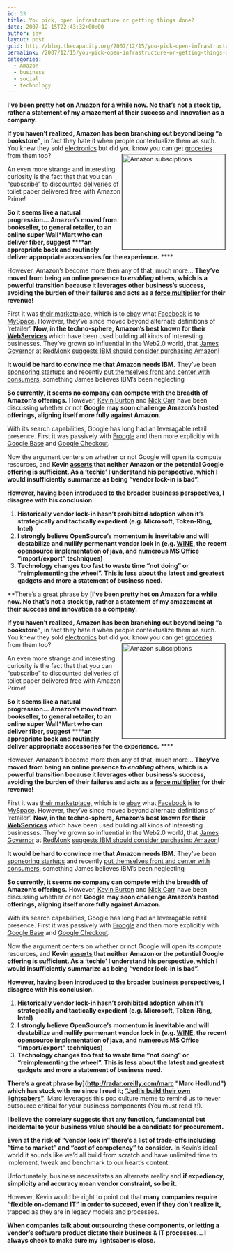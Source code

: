```yaml
---
id: 33
title: You pick, open infrastructure or getting things done?
date: 2007-12-15T22:43:32+00:00
author: jay
layout: post
guid: http://blog.thecapacity.org/2007/12/15/you-pick-open-infrastructure-or-getting-things-done/
permalink: /2007/12/15/you-pick-open-infrastructure-or-getting-things-done/
categories:
  - Amazon
  - business
  - social
  - technology
---
```

**I’ve been pretty hot on Amazon for a while now. No that’s not a stock tip, rather a statement of my amazement at their success and innovation as a company.**

**If you haven’t realized, Amazon has been branching out beyond being “a bookstore”**, in fact they hate it when people contextualize them as such. You knew they sold [electronics](http://www.amazon.com/electronics "Amazon Electronics") but did you know you can get [groceries](http://lifehacker.com/software/amazon/get-your-groceries-from-amazon-181041.php "Amazon sells Groceries") from them too?<img src="http://blog.thecapacity.org/wp-content/uploads/2007/12/amazon_subscriptions.png" alt="Amazon subsciptions" align="right" border="1" height="217" hspace="3" vspace="5" width="236" />

An even more strange and interesting curiosity is the fact that that you can “subscribe” to discounted deliveries of toilet paper delivered free with Amazon Prime!

**So it seems like a natural progression… Amazon’s moved from bookseller, to general retailer, to an online super Wall*Mart who can deliver fiber, suggest** ******an appropriate book and** **routinely deliver appropriate accessories for the experience.** ****

However, Amazon’s become more then any of that, much more… **They’ve moved from being an online presence to _enabling_ others, which is a powerful transition because it leverages other business’s success, avoiding the burden of their failures and acts as a [force multiplier](http://www.thefreedictionary.com/force+multiplier "force multiplier") for their revenue!**

First it was [their marketplace,](http://www.getrichslowly.org/blog/2007/09/23/how-to-use-the-amazon-marketplace-for-fun-and-profit/ "Make money on Amazon Marketplace") which is to [ebay](http://www.ebay.com/ "ebay.com") what [Facebook](http://www.facebook.com/ "Facebook") is to [MySpace](http://www.myspace.com/ "myspace.com"). However, they’ve since moved beyond alternate definitions of ‘retailer’. **Now, in the techno-sphere, Amazon’s best known for their [WebServices](http://www.amazon.com/AWS-home-page-Money/b/ref=sc_iw_l_0_3435361_2/104-2683505-7763102?ie=UTF8&node=3435361&no=3435361&me=A36L942TSJ2AJA "Amazon WebServices")** which have been used building all kinds of interesting businesses. They’ve grown so influential in the Web2.0 world, that [James Governor](http://www.redmonk.com/jgovernor/ "James Governor") at [RedMonk](http://redmonk.com/ "redmonk.com") [suggests IBM should consider purchasing Amazon](http://redmonk.com/jgovernor/2007/04/19/why-ibm-should-acquire-amazon/ "Why IBM should buy Amazon")!

**It would be hard to convince me that Amazon needs IBM.** They’ve been [sponsoring startups](http://www.amazon.com/gp/browse.html?node=377634011 "Amazon Startup Challenge") and recently [put themselves front and center with consumers](http://www.amazon.com/gp/feature.html?docId=1000179911 "Amazon and The Tales of Beedle the Bard "), something James believes IBM’s been neglecting

**So currently, it seems no company can compete with the breadth of Amazon’s offerings.** However, [Kevin Burton](http://feedblog.org/ "Kevin Burton's feedblog") and [Nick Carr](http://www.roughtype.com/index.php "Nick Carr's rough type") have been discussing whether or not **Google may soon challenge Amazon’s hosted offerings, aligning itself more fully against Amazon.**

With its search capabilities, Google has long had an leveragable retail presence. First it was passively with [Froogle](http://www.google.com/products "Google Froogle") and then more explicitly with [Google Base](http://www.google.com/base "Google Base") and [Google Checkout](http://checkout.google.com "Google Checkout").

Now the argument centers on whether or not Google will open its compute resources, and **Kevin [asserts](http://feedblog.org/2007/12/14/google-vs-amazon-in-open-infrastructure/) that neither Amazon or the potential Google offering is sufficient. As a ‘techie’ I understand his perspective, which I would insufficiently** **summarize** **as being “vendor lock-in is bad”.** 

**However, having been introduced to the broader business perspectives, I disagree with his conclusion.**

  1. **Historically vendor lock-in hasn’t prohibited adoption when it’s strategically and tactically expedient (e.g. Microsoft, Token-Ring, Intel)**
  2. **I strongly believe OpenSource’s momentum is** **inevitable and** **will destabilize and nullify permenant vendor lock in (e.g. [WINE](http://www.winehq.org "WINE"), the recent opensource implementation of java, and numerous MS Office “import/export” techniques)**
  3. **Technology changes too fast to waste time “not doing” or “reimplementing the wheel”. This is less** **about the latest and greatest gadgets and more** **a statement of business need.** 

**There’s a great phrase by [**I’ve been pretty hot on Amazon for a while now. No that’s not a stock tip, rather a statement of my amazement at their success and innovation as a company.**

**If you haven’t realized, Amazon has been branching out beyond being “a bookstore”**, in fact they hate it when people contextualize them as such. You knew they sold [electronics](http://www.amazon.com/electronics "Amazon Electronics") but did you know you can get [groceries](http://lifehacker.com/software/amazon/get-your-groceries-from-amazon-181041.php "Amazon sells Groceries") from them too?<img src="http://blog.thecapacity.org/wp-content/uploads/2007/12/amazon_subscriptions.png" alt="Amazon subsciptions" align="right" border="1" height="217" hspace="3" vspace="5" width="236" />

An even more strange and interesting curiosity is the fact that that you can “subscribe” to discounted deliveries of toilet paper delivered free with Amazon Prime!

**So it seems like a natural progression… Amazon’s moved from bookseller, to general retailer, to an online super Wall*Mart who can deliver fiber, suggest** ******an appropriate book and** **routinely deliver appropriate accessories for the experience.** ****

However, Amazon’s become more then any of that, much more… **They’ve moved from being an online presence to _enabling_ others, which is a powerful transition because it leverages other business’s success, avoiding the burden of their failures and acts as a [force multiplier](http://www.thefreedictionary.com/force+multiplier "force multiplier") for their revenue!**

First it was [their marketplace,](http://www.getrichslowly.org/blog/2007/09/23/how-to-use-the-amazon-marketplace-for-fun-and-profit/ "Make money on Amazon Marketplace") which is to [ebay](http://www.ebay.com/ "ebay.com") what [Facebook](http://www.facebook.com/ "Facebook") is to [MySpace](http://www.myspace.com/ "myspace.com"). However, they’ve since moved beyond alternate definitions of ‘retailer’. **Now, in the techno-sphere, Amazon’s best known for their [WebServices](http://www.amazon.com/AWS-home-page-Money/b/ref=sc_iw_l_0_3435361_2/104-2683505-7763102?ie=UTF8&node=3435361&no=3435361&me=A36L942TSJ2AJA "Amazon WebServices")** which have been used building all kinds of interesting businesses. They’ve grown so influential in the Web2.0 world, that [James Governor](http://www.redmonk.com/jgovernor/ "James Governor") at [RedMonk](http://redmonk.com/ "redmonk.com") [suggests IBM should consider purchasing Amazon](http://redmonk.com/jgovernor/2007/04/19/why-ibm-should-acquire-amazon/ "Why IBM should buy Amazon")!

**It would be hard to convince me that Amazon needs IBM.** They’ve been [sponsoring startups](http://www.amazon.com/gp/browse.html?node=377634011 "Amazon Startup Challenge") and recently [put themselves front and center with consumers](http://www.amazon.com/gp/feature.html?docId=1000179911 "Amazon and The Tales of Beedle the Bard "), something James believes IBM’s been neglecting

**So currently, it seems no company can compete with the breadth of Amazon’s offerings.** However, [Kevin Burton](http://feedblog.org/ "Kevin Burton's feedblog") and [Nick Carr](http://www.roughtype.com/index.php "Nick Carr's rough type") have been discussing whether or not **Google may soon challenge Amazon’s hosted offerings, aligning itself more fully against Amazon.**

With its search capabilities, Google has long had an leveragable retail presence. First it was passively with [Froogle](http://www.google.com/products "Google Froogle") and then more explicitly with [Google Base](http://www.google.com/base "Google Base") and [Google Checkout](http://checkout.google.com "Google Checkout").

Now the argument centers on whether or not Google will open its compute resources, and **Kevin [asserts](http://feedblog.org/2007/12/14/google-vs-amazon-in-open-infrastructure/) that neither Amazon or the potential Google offering is sufficient. As a ‘techie’ I understand his perspective, which I would insufficiently** **summarize** **as being “vendor lock-in is bad”.** 

**However, having been introduced to the broader business perspectives, I disagree with his conclusion.**

  1. **Historically vendor lock-in hasn’t prohibited adoption when it’s strategically and tactically expedient (e.g. Microsoft, Token-Ring, Intel)**
  2. **I strongly believe OpenSource’s momentum is** **inevitable and** **will destabilize and nullify permenant vendor lock in (e.g. [WINE](http://www.winehq.org "WINE"), the recent opensource implementation of java, and numerous MS Office “import/export” techniques)**
  3. **Technology changes too fast to waste time “not doing” or “reimplementing the wheel”. This is less** **about the latest and greatest gadgets and more** **a statement of business need.** 

**There’s a great phrase by](http://radar.oreilly.com/marc "Marc Hedlund") which has stuck with me since I read it; [“Jedi’s build their own lightsabers”](http://radar.oreilly.com/archives/2007/03/jedi_build_thei.html "Jedi's build their own lightsabers")**. Marc leverages this pop culture meme to remind us to never outsource critical for your business components (You must read it!).

**I believe the correlary suggests that any function, fundamental but incidental to your business value should be a candidate for procurement.**

**Even at the risk of “vendor lock in” there’s a list of trade-offs including “time to market” and “cost of competency” to consider.** In Kevin’s ideal world it sounds like we’d all build from scratch and have unlimited time to implement, tweak and benchmark to our heart’s content.

Unfortunately, business necessitates an alternate reality and **if expediency, simplicity and accuracy mean vendor constraint, so be it.**

However, Kevin would be right to point out that **many companies require “flexible on-demand IT” in order to succeed, even if they don’t realize it,** trapped as they are in legacy models and processes.

**When companies talk about outsourcing these components, or letting a vendor’s software product dictate their business & IT processes… I always check to make sure my lightsaber is close.**
